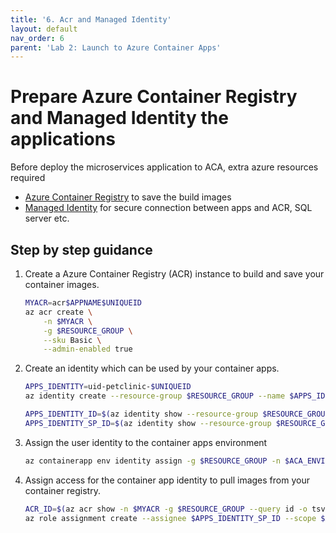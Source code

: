 ```yaml
---
title: '6. Acr and Managed Identity'
layout: default
nav_order: 6
parent: 'Lab 2: Launch to Azure Container Apps'
---
```


# Prepare Azure Container Registry and Managed Identity the applications

Before deploy the microservices application to ACA, extra azure resources required

* [Azure Container Registry](https://learn.microsoft.com/en-us/azure/container-registry/container-registry-intro) to save the build images
* [Managed Identity](https://learn.microsoft.com/en-us/entra/identity/managed-identities-azure-resources/overview) for secure connection between apps and ACR, SQL server etc.

## Step by step guidance

1. Create a Azure Container Registry (ACR) instance to build and save your container images.

   ```bash
   MYACR=acr$APPNAME$UNIQUEID
   az acr create \
       -n $MYACR \
       -g $RESOURCE_GROUP \
       --sku Basic \
       --admin-enabled true
   ```

1. Create an identity which can be used by your container apps.
  
   ```bash
   APPS_IDENTITY=uid-petclinic-$UNIQUEID
   az identity create --resource-group $RESOURCE_GROUP --name $APPS_IDENTITY --output json

   APPS_IDENTITY_ID=$(az identity show --resource-group $RESOURCE_GROUP --name $APPS_IDENTITY --query id --output tsv)
   APPS_IDENTITY_SP_ID=$(az identity show --resource-group $RESOURCE_GROUP --name $APPS_IDENTITY --query principalId --output tsv)
   ```

1. Assign the user identity to the container apps environment

   ```bash
   az containerapp env identity assign -g $RESOURCE_GROUP -n $ACA_ENVIRONMENT --user-assigned $APPS_IDENTITY_ID
   ```

1. Assign access for the container app identity to pull images from your container registry.

   ```bash
   ACR_ID=$(az acr show -n $MYACR -g $RESOURCE_GROUP --query id -o tsv)
   az role assignment create --assignee $APPS_IDENTITY_SP_ID --scope $ACR_ID --role acrpull
   ```
